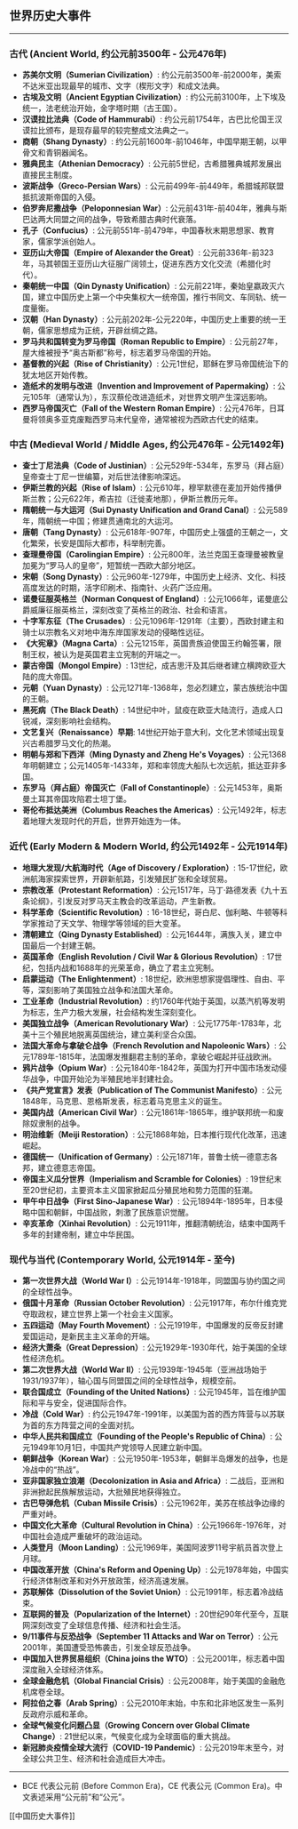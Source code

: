 ## 世界历史大事件

---

### 古代 (Ancient World, 约公元前3500年 - 公元476年)

*   **苏美尔文明（Sumerian Civilization）**: 约公元前3500年-前2000年，美索不达米亚出现最早的城市、文字（楔形文字）和成文法典。
*   **古埃及文明（Ancient Egyptian Civilization）**: 约公元前3100年，上下埃及统一，法老统治开始，金字塔时期（古王国）。
*   **汉谟拉比法典（Code of Hammurabi）**: 约公元前1754年，古巴比伦国王汉谟拉比颁布，是现存最早的较完整成文法典之一。
*   **商朝（Shang Dynasty）**: 约公元前1600年-前1046年，中国早期王朝，以甲骨文和青铜器闻名。
*   **雅典民主（Athenian Democracy）**: 公元前5世纪，古希腊雅典城邦发展出直接民主制度。
*   **波斯战争（Greco-Persian Wars）**: 公元前499年-前449年，希腊城邦联盟抵抗波斯帝国的入侵。
*   **伯罗奔尼撒战争（Peloponnesian War）**: 公元前431年-前404年，雅典与斯巴达两大同盟之间的战争，导致希腊古典时代衰落。
*   **孔子（Confucius）**: 公元前551年-前479年，中国春秋末期思想家、教育家，儒家学派创始人。
*   **亚历山大帝国（Empire of Alexander the Great）**: 公元前336年-前323年，马其顿国王亚历山大征服广阔领土，促进东西方文化交流（希腊化时代）。
*   **秦朝统一中国（Qin Dynasty Unification）**: 公元前221年，秦始皇嬴政灭六国，建立中国历史上第一个中央集权大一统帝国，推行书同文、车同轨、统一度量衡。
*   **汉朝（Han Dynasty）**: 公元前202年-公元220年，中国历史上重要的统一王朝，儒家思想成为正统，开辟丝绸之路。
*   **罗马共和国转变为罗马帝国（Roman Republic to Empire）**: 公元前27年，屋大维被授予“奥古斯都”称号，标志着罗马帝国的开始。
*   **基督教的兴起（Rise of Christianity）**: 公元1世纪，耶稣在罗马帝国统治下的犹太地区开始传教。
*   **造纸术的发明与改进（Invention and Improvement of Papermaking）**: 公元105年（通常认为），东汉蔡伦改进造纸术，对世界文明产生深远影响。
*   **西罗马帝国灭亡（Fall of the Western Roman Empire）**: 公元476年，日耳曼将领奥多亚克废黜西罗马末代皇帝，通常被视为西欧古代史的结束。

### 中古 (Medieval World / Middle Ages, 约公元476年 - 公元1492年)

*   **查士丁尼法典（Code of Justinian）**: 公元529年-534年，东罗马（拜占庭）皇帝查士丁尼一世编纂，对后世法律影响深远。
*   **伊斯兰教的兴起（Rise of Islam）**: 公元610年，穆罕默德在麦加开始传播伊斯兰教；公元622年，希吉拉（迁徙麦地那），伊斯兰教历元年。
*   **隋朝统一与大运河（Sui Dynasty Unification and Grand Canal）**: 公元589年，隋朝统一中国；修建贯通南北的大运河。
*   **唐朝（Tang Dynasty）**: 公元618年-907年，中国历史上强盛的王朝之一，文化繁荣，长安是国际大都市，科举制完善。
*   **查理曼帝国（Carolingian Empire）**: 公元800年，法兰克国王查理曼被教皇加冕为“罗马人的皇帝”，短暂统一西欧大部分地区。
*   **宋朝（Song Dynasty）**: 公元960年-1279年，中国历史上经济、文化、科技高度发达的时期，活字印刷术、指南针、火药广泛应用。
*   **诺曼征服英格兰（Norman Conquest of England）**: 公元1066年，诺曼底公爵威廉征服英格兰，深刻改变了英格兰的政治、社会和语言。
*   **十字军东征（The Crusades）**: 公元1096年-1291年（主要），西欧封建主和骑士以宗教名义对地中海东岸国家发动的侵略性远征。
*   **《大宪章》（Magna Carta）**: 公元1215年，英国贵族迫使国王约翰签署，限制王权，被认为是英国君主立宪制的开端之一。
*   **蒙古帝国（Mongol Empire）**: 13世纪，成吉思汗及其后继者建立横跨欧亚大陆的庞大帝国。
*   **元朝（Yuan Dynasty）**: 公元1271年-1368年，忽必烈建立，蒙古族统治中国的王朝。
*   **黑死病（The Black Death）**: 14世纪中叶，鼠疫在欧亚大陆流行，造成人口锐减，深刻影响社会结构。
*   **文艺复兴（Renaissance）早期**: 14世纪开始于意大利，文化艺术领域出现复兴古希腊罗马文化的热潮。
*   **明朝与郑和下西洋（Ming Dynasty and Zheng He's Voyages）**: 公元1368年明朝建立；公元1405年-1433年，郑和率领庞大船队七次远航，抵达亚非多国。
*   **东罗马（拜占庭）帝国灭亡（Fall of Constantinople）**: 公元1453年，奥斯曼土耳其帝国攻陷君士坦丁堡。
*   **哥伦布抵达美洲（Columbus Reaches the Americas）**: 公元1492年，标志着地理大发现时代的开启，世界开始连为一体。

### 近代 (Early Modern & Modern World, 约公元1492年 - 公元1914年)

*   **地理大发现/大航海时代（Age of Discovery / Exploration）**: 15-17世纪，欧洲航海家探索世界，开辟新航路，引发殖民扩张和全球贸易。
*   **宗教改革（Protestant Reformation）**: 公元1517年，马丁·路德发表《九十五条论纲》，引发反对罗马天主教会的改革运动，产生新教。
*   **科学革命（Scientific Revolution）**: 16-18世纪，哥白尼、伽利略、牛顿等科学家推动了天文学、物理学等领域的巨大变革。
*   **清朝建立（Qing Dynasty Established）**: 公元1644年，满族入关，建立中国最后一个封建王朝。
*   **英国革命（English Revolution / Civil War & Glorious Revolution）**: 17世纪，包括内战和1688年的光荣革命，确立了君主立宪制。
*   **启蒙运动（The Enlightenment）**: 18世纪，欧洲思想家提倡理性、自由、平等，深刻影响了美国独立战争和法国大革命。
*   **工业革命（Industrial Revolution）**: 约1760年代始于英国，以蒸汽机等发明为标志，生产力极大发展，社会结构发生深刻变化。
*   **美国独立战争（American Revolutionary War）**: 公元1775年-1783年，北美十三个殖民地脱离英国统治，建立美利坚合众国。
*   **法国大革命与拿破仑战争（French Revolution and Napoleonic Wars）**: 公元1789年-1815年，法国爆发推翻君主制的革命，拿破仑崛起并征战欧洲。
*   **鸦片战争（Opium War）**: 公元1840年-1842年，英国为打开中国市场发动侵华战争，中国开始沦为半殖民地半封建社会。
*   **《共产党宣言》发表（Publication of The Communist Manifesto）**: 公元1848年，马克思、恩格斯发表，标志着马克思主义的诞生。
*   **美国内战（American Civil War）**: 公元1861年-1865年，维护联邦统一和废除奴隶制的战争。
*   **明治维新（Meiji Restoration）**: 公元1868年始，日本推行现代化改革，迅速崛起。
*   **德国统一（Unification of Germany）**: 公元1871年，普鲁士统一德意志各邦，建立德意志帝国。
*   **帝国主义瓜分世界（Imperialism and Scramble for Colonies）**: 19世纪末至20世纪初，主要资本主义国家掀起瓜分殖民地和势力范围的狂潮。
*   **甲午中日战争（First Sino-Japanese War）**: 公元1894年-1895年，日本侵略中国和朝鲜，中国战败，刺激了民族意识觉醒。
*   **辛亥革命（Xinhai Revolution）**: 公元1911年，推翻清朝统治，结束中国两千多年的封建帝制，建立中华民国。

### 现代与当代 (Contemporary World, 公元1914年 - 至今)

*   **第一次世界大战（World War I）**: 公元1914年-1918年，同盟国与协约国之间的全球性战争。
*   **俄国十月革命（Russian October Revolution）**: 公元1917年，布尔什维克党夺取政权，建立世界上第一个社会主义国家。
*   **五四运动（May Fourth Movement）**: 公元1919年，中国爆发的反帝反封建爱国运动，是新民主主义革命的开端。
*   **经济大萧条（Great Depression）**: 公元1929年-1930年代，始于美国的全球性经济危机。
*   **第二次世界大战（World War II）**: 公元1939年-1945年（亚洲战场始于1931/1937年），轴心国与同盟国之间的全球性战争，规模空前。
*   **联合国成立（Founding of the United Nations）**: 公元1945年，旨在维护国际和平与安全，促进国际合作。
*   **冷战（Cold War）**: 约公元1947年-1991年，以美国为首的西方阵营与以苏联为首的东方阵营之间的全面对抗。
*   **中华人民共和国成立（Founding of the People's Republic of China）**: 公元1949年10月1日，中国共产党领导人民建立新中国。
*   **朝鲜战争（Korean War）**: 公元1950年-1953年，朝鲜半岛爆发的战争，也是冷战中的“热战”。
*   **亚非国家独立浪潮（Decolonization in Asia and Africa）**: 二战后，亚洲和非洲掀起民族解放运动，大批殖民地获得独立。
*   **古巴导弹危机（Cuban Missile Crisis）**: 公元1962年，美苏在核战争边缘的严重对峙。
*   **中国文化大革命（Cultural Revolution in China）**: 公元1966年-1976年，对中国社会造成严重破坏的政治运动。
*   **人类登月（Moon Landing）**: 公元1969年，美国阿波罗11号宇航员首次登上月球。
*   **中国改革开放（China's Reform and Opening Up）**: 公元1978年始，中国实行经济体制改革和对外开放政策，经济高速发展。
*   **苏联解体（Dissolution of the Soviet Union）**: 公元1991年，标志着冷战结束。
*   **互联网的普及（Popularization of the Internet）**: 20世纪90年代至今，互联网深刻改变了全球信息传播、经济和社会生活。
*   **9/11事件与反恐战争（September 11 Attacks and War on Terror）**: 公元2001年，美国遭受恐怖袭击，引发全球反恐战争。
*   **中国加入世界贸易组织（China joins the WTO）**: 公元2001年，标志着中国深度融入全球经济体系。
*   **全球金融危机（Global Financial Crisis）**: 公元2008年，始于美国的金融危机席卷全球。
*   **阿拉伯之春（Arab Spring）**: 公元2010年末始，中东和北非地区发生一系列反政府示威和革命。
*   **全球气候变化问题凸显（Growing Concern over Global Climate Change）**: 21世纪以来，气候变化成为全球面临的重大挑战。
*   **新冠肺炎疫情全球大流行（COVID-19 Pandemic）**: 公元2019年末至今，对全球公共卫生、经济和社会造成巨大冲击。

---


*   BCE 代表公元前 (Before Common Era)，CE 代表公元 (Common Era)。中文表述采用“公元前”和“公元”。

[[中国历史大事件]]